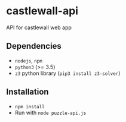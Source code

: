 # castlewall-api

API for castlewall web app

## Dependencies

* `nodejs`, `npm`
* `python3` (>= 3.5)
* `z3` python library (`pip3 install z3-solver`)

## Installation

* `npm install`
* Run with `node puzzle-api.js`

